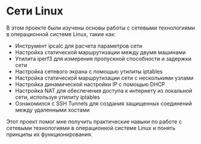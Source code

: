 # Сети Linux

В этом проекте были изучены основы работы с сетевыми технологиями в операционной системе Linux, такие как:

 - Инструмент ipcalc для расчета параметров сети
 - Настройка статической маршрутизации между двумя машинами
 - Утилита iperf3 для измерения пропускной способности и задержки сети
 - Настройка сетевого экрана с помощью утилиты iptables
 - Настройка статической маршрутизации сети с несколькими узлами
 - Настройка динамической настройки IP с помощью DHCP
 - Настройка NAT для обеспечения доступа к интернету из локальной сети, используя утилиту iptables
 - Ознакомился с SSH Tunnels для создания защищенных соединений между удаленными хостами

Этот проект помог мне получить практические навыки по работе с сетевыми технологиями в операционной системе Linux и понять принципы их функционирования.
